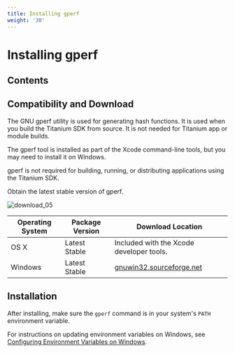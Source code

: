 ```yaml
---
title: Installing gperf
weight: '30'
---
```


# Installing gperf

## Contents

## Compatibility and Download

The GNU gperf utility is used for generating hash functions. It is used when you build the Titanium SDK from source. It is not needed for Titanium app or module builds.

The gperf tool is installed as part of the Xcode command-line tools, but you may need to install it on Windows.

gperf is not required for building, running, or distributing applications using the Titanium SDK.

Obtain the latest stable version of gperf.

![download_05](/images/guide/download/attachments/29004836/download_05.png)

| Operating System | Package Version | Download Location |
| --- | --- | --- |
| OS X | Latest Stable | Included with the Xcode developer tools. |
| Windows | Latest Stable | [gnuwin32.sourceforge.net](http://gnuwin32.sourceforge.net/packages/gperf.htm) |

## Installation

After installing, make sure the `gperf` command is in your system's `PATH` environment variable.

For instructions on updating environment variables on Windows, see [Configuring Environment Variables on Windows](/guide/Titanium_SDK/Titanium_SDK_Getting_Started/Installation_and_Configuration/Software_Locations_and_Environment_Variables/#configuring-environment-variables-on-windows).
